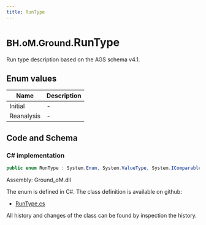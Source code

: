 ```yaml
---
title: RunType
---
```


# <small>BH.oM.Ground.</small>**RunType**

Run type description based on the AGS schema v4.1.

## Enum values

| Name            | Description                                                    |
|-----------------|----------------------------------------------------------------|
| Initial |  -  |
| Reanalysis |  -  |


## Code and Schema

### C# implementation

``` C# title="C#"
public enum RunType : System.Enum, System.ValueType, System.IComparable, System.ISpanFormattable, System.IFormattable, System.IConvertible
```

Assembly: Ground_oM.dll

The enum is defined in C#. The class definition is available on github:

- [RunType.cs](https://github.com/BHoM/BHoM/blob/develop/Ground_oM/eNums\RunType.cs)

All history and changes of the class can be found by inspection the history.
